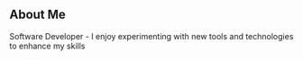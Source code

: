 ## About Me

Software Developer - I enjoy experimenting with new tools and technologies to enhance my skills
